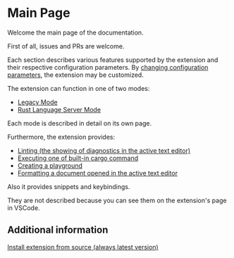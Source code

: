 # Main Page

Welcome the main page of the documentation.

First of all, issues and PRs are welcome.

Each section describes various features supported by the extension and their respective configuration parameters. By [changing configuration parameters](changing_configuration_parameters.md), the extension may be customized.

The extension can function in one of two modes:

* [Legacy Mode](legacy_mode/main.md)
* [Rust Language Server Mode](rls_mode/main.md)

Each mode is described in detail on its own page.

Furthermore, the extension provides:

* [Linting (the showing of diagnostics in the active text editor)](linting.md)
* [Executing one of built-in cargo command](cargo_command_execution.md)
* [Creating a playground](playground_creation.md)
* [Formatting a document opened in the active text editor](format.md)

Also it provides snippets and keybindings.

They are not described because you can see them on the extension's page in VSCode.

## Additional information

[Install extension from source (always latest version)](install_extension_from_source.md)
